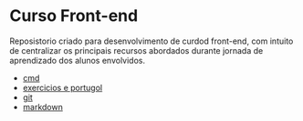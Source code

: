 # Curso Front-end 

Reposistorio criado para desenvolvimento de curdod front-end, com intuito de centralizar os principais recursos abordados durante jornada de aprendizado dos alunos envolvidos.

- [cmd](/.markdown/cmd.md)
- [exercicios e portugol](/.Portugol)
- [git](/.markdown/git.md )
- [markdown](/.markdown/markdown.md)
